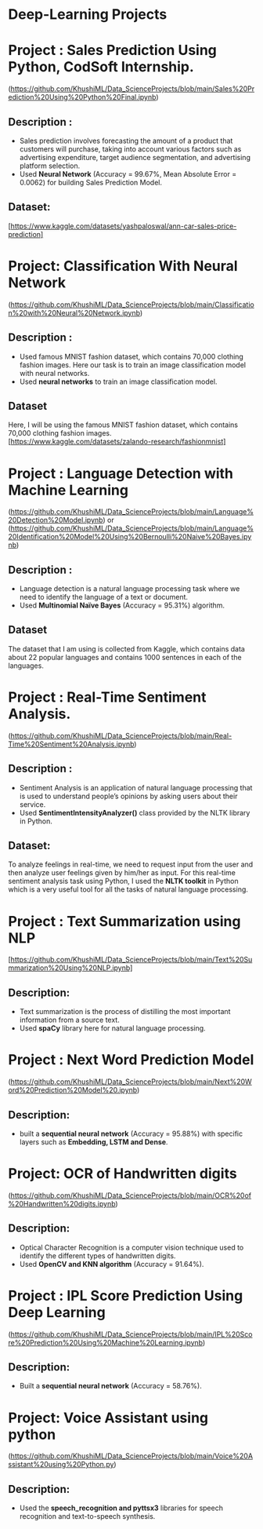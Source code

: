 # Deep-Learning Projects

# Project : Sales Prediction Using Python, CodSoft Internship.
(https://github.com/KhushiML/Data_ScienceProjects/blob/main/Sales%20Prediction%20Using%20Python%20Final.ipynb)
## Description :
- Sales prediction involves forecasting the amount of a product that customers will purchase, taking into account various factors such as advertising expenditure, target 
  audience segmentation, and advertising platform selection.
- Used **Neural Network** (Accuracy = 99.67%, Mean Absolute Error = 0.0062) for building Sales Prediction Model.
## Dataset:
[https://www.kaggle.com/datasets/yashpaloswal/ann-car-sales-price-prediction]

# Project: Classification With Neural Network
(https://github.com/KhushiML/Data_ScienceProjects/blob/main/Classification%20with%20Neural%20Network.ipynb)
## Description :
- Used famous MNIST fashion dataset, which contains 70,000 clothing fashion images. Here our task is to train an image classification model with neural 
  networks.
- Used **neural networks** to train an image classification model.
## Dataset
Here, I will be using the famous MNIST fashion dataset, which contains 70,000 clothing fashion images.
[https://www.kaggle.com/datasets/zalando-research/fashionmnist]

# Project : Language Detection with Machine Learning
(https://github.com/KhushiML/Data_ScienceProjects/blob/main/Language%20Detection%20Model.ipynb) or
(https://github.com/KhushiML/Data_ScienceProjects/blob/main/Language%20Identification%20Model%20Using%20Bernoulli%20Naive%20Bayes.ipynb)
## Description :
- Language detection is a natural language processing task where we need to identify the language of a text or document.
- Used **Multinomial Naïve Bayes** (Accuracy = 95.31%) algorithm.
## Dataset
The dataset that I am using is collected from Kaggle, which contains data about 22 popular languages and contains 1000 sentences in each of the languages.

# Project : Real-Time Sentiment Analysis.
(https://github.com/KhushiML/Data_ScienceProjects/blob/main/Real-Time%20Sentiment%20Analysis.ipynb)
## Description :
- Sentiment Analysis is an application of natural language processing that is used to understand people’s opinions by asking users about their service.
- Used **SentimentIntensityAnalyzer()** class provided by the NLTK library in Python.
## Dataset:
To analyze feelings in real-time, we need to request input from the user and then analyze user feelings given by him/her as input. For this real-time sentiment analysis task using Python, I used the **NLTK toolkit** in Python which is a very useful tool for all the tasks of natural language processing.

# Project : Text Summarization using NLP
[https://github.com/KhushiML/Data_ScienceProjects/blob/main/Text%20Summarization%20Using%20NLP.ipynb]
## Description:
- Text summarization is the process of distilling the most important information from a source text.
- Used **spaCy** library here for natural language processing.

# Project : Next Word Prediction Model
(https://github.com/KhushiML/Data_ScienceProjects/blob/main/Next%20Word%20Prediction%20Model%20.ipynb)
## Description:
-  built a **sequential neural network** (Accuracy = 95.88%) with specific layers such as **Embedding, LSTM and Dense**.

# Project: OCR of Handwritten digits
(https://github.com/KhushiML/Data_ScienceProjects/blob/main/OCR%20of%20Handwritten%20digits.ipynb)
## Description:
- Optical Character Recognition is a computer vision technique used to identify the different types of handwritten digits.
- Used **OpenCV and KNN algorithm** (Accuracy = 91.64%).

# Project : IPL Score Prediction Using Deep Learning
(https://github.com/KhushiML/Data_ScienceProjects/blob/main/IPL%20Score%20Prediction%20Using%20Machine%20Learning.ipynb)
## Description:
- Built a **sequential neural network** (Accuracy = 58.76%).

 # Project: Voice Assistant using python
 (https://github.com/KhushiML/Data_ScienceProjects/blob/main/Voice%20Assistant%20using%20Python.py)
 ## Description:
 - Used the **speech_recognition and pyttsx3** libraries for speech recognition and text-to-speech synthesis.

